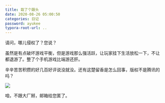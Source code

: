 ```yaml
---
title: 栽了个跟头
date: 2020-08-26 05:00:50
categories: 日记
password: ayukee
typora-root-url: ..
---
```


请问，哪儿侵权了？您说？

虽然是有点破坏游戏平衡，但是游戏那么强活跃，让玩家挂下生活放松一下，不让都退游了。整了个手机游戏比端游还肝。

辛辛苦苦积攒的好几百好评说没就没。还有这楚留香是怎么回事，版权不是腾讯的吗？


![](/images/why-bad-01/image-20200901220007162.png)

咱，不跟大厂掰，邮箱给您匿了。

